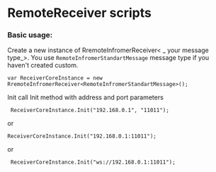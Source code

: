 RemoteReceiver scripts
======================

### Basic usage:

Create a new instance of RremoteInfromerReceiver\< \_ your message type_\>. You
use `RemoteInfromerStandartMessage` message type if you haven't created custom.

`var ReceiverCoreInstance = new
RremoteInfromerReceiver<RemoteInfromerStandartMessage>();`

Init call Init method with address and port parameters

` ReceiverCoreInstance.Init("192.168.0.1", "11011");`

or

`ReceiverCoreInstance.Init("192.168.0.1:11011");`

or

` ReceiverCoreInstance.Init("ws://192.168.0.1:11011");`
